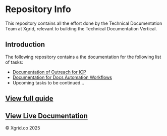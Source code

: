 # Repository Info

This repository contains all the effort done by the Technical Documentation Team at Xgrid, relevant to building the Technical Documentation Vertical.

## Introduction

The following repository contains a the documentation for the following list of tasks:

 - [Documentation of Outreach for ICP](docs/outreach.md)
 - [Documentation for Docs Automation Workflows](docs/rstdoc.md)
 - Upcoming tasks to be continued...

## [View full guide](docs/index.md)

## [View Live Documentation](https://khanumrabiah.github.io/Xgrid-Documentation-Repo/)

&copy; Xgrid.co 2025
